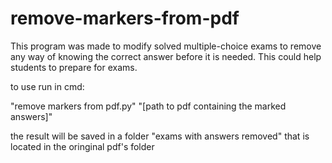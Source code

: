 # remove-markers-from-pdf
This program was made to modify solved multiple-choice exams to remove any way of knowing the correct answer before it is needed. This could help students to prepare for exams.

to use run in cmd:

"remove markers from pdf.py" "[path to pdf containing the marked answers]"

the result will be saved in a folder "exams with answers removed" that is located in the oringinal pdf's folder
